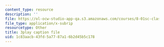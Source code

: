 ```yaml
---
content_type: resource
description: ''
file: https://ol-ocw-studio-app-qa.s3.amazonaws.com/courses/8-01sc-classical-mechanics-fall-2016/1c83aacb43fd5a7787a16b2d45b5c178_ZMa-xKcM2L8.vtt
file_type: application/x-subrip
resourcetype: Other
title: 3play caption file
uid: 1c83aacb-43fd-5a77-87a1-6b2d45b5c178
---
```

